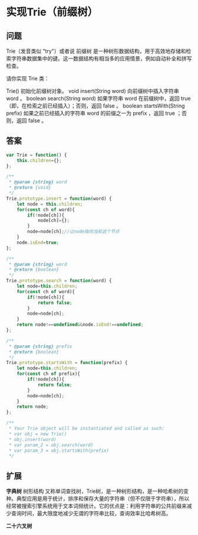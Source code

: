 # 实现Trie（前缀树）
## 问题

Trie（发音类似 "try"）或者说 前缀树 是一种树形数据结构，用于高效地存储和检索字符串数据集中的键。这一数据结构有相当多的应用情景，例如自动补全和拼写检查。

请你实现 Trie 类：

Trie() 初始化前缀树对象。
void insert(String word) 向前缀树中插入字符串 word 。
boolean search(String word) 如果字符串 word 在前缀树中，返回 true（即，在检索之前已经插入）；否则，返回 false 。
boolean startsWith(String prefix) 如果之前已经插入的字符串 word 的前缀之一为 prefix ，返回 true ；否则，返回 false 。

## 答案
```js
var Trie = function() {
    this.children={};
};

/** 
 * @param {string} word
 * @return {void}
 */
Trie.prototype.insert = function(word) {
    let node = this.children;
    for(const ch of word){
        if(!node[ch]){
            node[ch]={};
        }
        node=node[ch];//让node指向当前这个节点
    }
    node.isEnd=true;
};

/** 
 * @param {string} word
 * @return {boolean}
 */
Trie.prototype.search = function(word) {
    let node=this.children;
    for(const ch of word){
        if(!node[ch]){
            return false;
        }
        node=node[ch];
    }
    return node!==undefined&&node.isEnd!==undefined;
};

/** 
 * @param {string} prefix
 * @return {boolean}
 */
Trie.prototype.startsWith = function(prefix) {
    let node=this.children;
    for(const ch of prefix){
        if(!node[ch]){
            return false;
        }
        node=node[ch];
    } 
    return node;
};

/** 
 * Your Trie object will be instantiated and called as such:
 * var obj = new Trie()
 * obj.insert(word)
 * var param_2 = obj.search(word)
 * var param_3 = obj.startsWith(prefix)
 */
```

## 扩展
**字典树**
树形结构
又称单词查找树，Trie树，是一种树形结构，是一种哈希树的变种。典型应用是用于统计，排序和保存大量的字符串（但不仅限于字符串），所以经常被搜索引擎系统用于文本词频统计。它的优点是：利用字符串的公共前缀来减少查询时间，最大限度地减少无谓的字符串比较，查询效率比哈希树高。

**二十六叉树**
